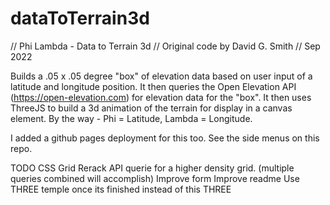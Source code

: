 # dataToTerrain3d

// Phi Lambda - Data to Terrain 3d
// Original code by David G. Smith
// Sep 2022

Builds a .05 x .05 degree "box" of elevation data based on user input of a latitude and longitude position.
It then queries the Open Elevation API (https://open-elevation.com) for elevation data for the "box".
It then uses ThreeJS to build a 3d animation of the terrain for display in a canvas element.
By the way - Phi = Latitude, Lambda = Longitude.

I added a github pages deployment for this too. See the side menus on this repo.

TODO
CSS Grid
Rerack API querie for a higher density grid.  (multiple queries combined will accomplish)
Improve form
Improve readme
Use THREE temple once its finished instead of this THREE